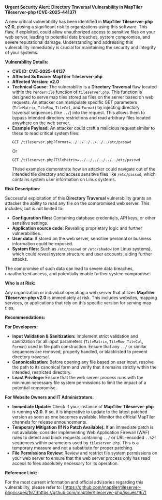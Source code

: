 **Urgent Security Alert: Directory Traversal Vulnerability in MapTiler Tileserver-php (CVE-2025-44137)**

A new critical vulnerability has been identified in **MapTiler Tileserver-php v2.0**, posing a significant risk to organizations using this software. This flaw, if exploited, could allow unauthorized access to sensitive files on your web server, leading to potential data breaches, system compromise, and severe reputational damage. Understanding and addressing this vulnerability immediately is crucial for maintaining the security and integrity of your systems.

**Vulnerability Details:**

*   **CVE ID:** **CVE-2025-44137**
*   **Affected Software:** **MapTiler Tileserver-php**
*   **Affected Version:** **v2.0**
*   **Technical Cause:** The vulnerability is a **Directory Traversal** flaw located within the `renderTile` function of `tileserver.php`. This function is designed to serve map tiles stored as files on the server based on web requests. An attacker can manipulate specific GET parameters (`TileMatrix`, `TileRow`, `TileCol`, and `Format`) by injecting directory traversal sequences (like `../`) into the request. This allows them to bypass intended directory restrictions and read arbitrary files located anywhere on the web server.
*   **Example Payload:**
    An attacker could craft a malicious request similar to these to read critical system files:
    ```
    GET /tileserver.php?Format=../../../../../../etc/passwd
    ```
    Or
    ```
    GET /tileserver.php?TileMatrix=../../../../../../etc/passwd
    ```
    These examples demonstrate how an attacker could navigate out of the intended tile directory and access sensitive files like `/etc/passwd`, which contains system user information on Linux systems.

**Risk Description:**

Successful exploitation of this **Directory Traversal** vulnerability grants an attacker the ability to read any file on the compromised web server. This includes, but is not limited to:

*   **Configuration files:** Containing database credentials, API keys, or other sensitive settings.
*   **Application source code:** Revealing proprietary logic and further vulnerabilities.
*   **User data:** If stored on the web server, sensitive personal or business information could be exposed.
*   **System files:** Such as `/etc/passwd` or `/etc/shadow` (on Linux systems), which could reveal system structure and user accounts, aiding further attacks.

The compromise of such data can lead to severe data breaches, unauthorized access, and potentially enable further system compromise.

**Who is at Risk:**

Any organization or individual operating a web server that utilizes **MapTiler Tileserver-php v2.0** is immediately at risk. This includes websites, mapping services, or applications that rely on this specific version for serving map tiles.

**Recommendations:**

**For Developers:**

*   **Input Validation & Sanitization:** Implement strict validation and sanitization for all input parameters (`TileMatrix`, `TileRow`, `TileCol`, `Format`) used in file path construction. Ensure that any `../` or similar sequences are removed, properly handled, or blacklisted to prevent directory traversal.
*   **Canonicalization:** Before opening any file based on user input, resolve the path to its canonical form and verify that it remains strictly within the intended, restricted directory.
*   **Least Privilege:** Ensure that the web server process runs with the minimum necessary file system permissions to limit the impact of a potential compromise.

**For Website Owners and IT Administrators:**

*   **Immediate Update:** Check if your instance of **MapTiler Tileserver-php** is running **v2.0**. If so, it is imperative to update to the latest patched version as soon as one becomes available. Monitor the official MapTiler channels for release announcements.
*   **Temporary Mitigation (If No Patch Available):** If an immediate patch is not available, consider implementing Web Application Firewall (WAF) rules to detect and block requests containing `../` or URL-encoded `..%2f` sequences within parameters used by `tileserver.php`. This is a temporary measure and not a substitute for proper patching.
*   **File Permissions Review:** Review and restrict file system permissions on your web server to ensure that the web server process only has read access to files absolutely necessary for its operation.

**Reference Link:**

For the most current information and official advisories regarding this vulnerability, please refer to:
[https://github.com/maptiler/tileserver-php/issues/167](https://github.com/maptiler/tileserver-php/issues/167)